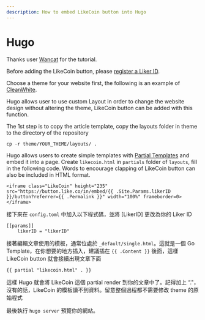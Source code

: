 ```yaml
---
description: How to embed LikeCoin button into Hugo
---
```


# Hugo

Thanks user [Wancat](https://www.wancat.cc/post/hugo-install-likecoin/) for the tutorial.

Before adding the LikeCoin button, please [register a Liker ID](https://docs.like.co/user-guide/liker-id/how-to-register-a-liker-id).

Choose a theme for your website first, the following is an example of [CleanWhite](https://themes.gohugo.io/hugo-theme-cleanwhite). 

Hugo allows user to use custom Layout in order to change the website design without altering the theme, LikeCoin button can be added with this function.

The 1st step is to copy the article template, copy the layouts folder in theme to the directory of the repository

```text
cp -r theme/YOUR_THEME/layouts/ .
```

Hugo allows users to create simple templates with [Partial Templates](https://gohugo.io/templates/partials/) and embed it into a page. Create `likecoin.html` in `partials` folder of `layouts`, fill in the following code. Words to encourage clapping of LikeCoin button can also be included in HTML format.

```text
<iframe class="LikeCoin" height="235" src="https://button.like.co/in/embed/{{ .Site.Params.likerID }}/button?referrer={{ .Permalink }}" width="100%" frameborder=0></iframe>
```

 接下來在 `config.toml` 中加入以下程式碼，並將 \[LikerID\] 更改為你的 Liker ID 

```text
[[params]]
	likerID = "likerID"
```

接著編輯文章使用的模板，通常位處於 `_default/single.html`。這就是一個 Go Template，在你想要的地方插入，建議插在 `{{ .Content }}` 後面，這樣 LikeCoin button 就會接續出現文章下面

```text
{{ partial "likecoin.html" . }}
```

這樣 Hugo 就會將 LikeCoin 這個 partial render 到你的文章中了。記得加上 “."，沒有的話，LikeCoin 的模板讀不到資料。留意整個過程都不需要修改 theme 的原始程式

最後執行 `hugo server` 預覽你的網站。

